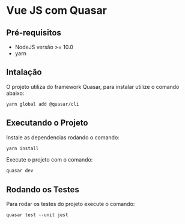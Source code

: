 # Vue JS com Quasar

## Pré-requisitos

- NodeJS versão >= 10.0
- yarn

## Intalação

O projeto utiliza do framework Quasar, para instalar utilize o comando abaixo:

```sh
yarn global add @quasar/cli
```

## Executando o Projeto

Instale as dependencias rodando o comando:

```sh
yarn install
```

Execute o projeto com o comando:

```sh 
quasar dev
```

## Rodando os Testes

Para rodar os testes do projeto execute o comando:

```shell
quasar test --unit jest
```
